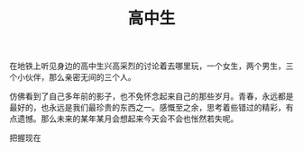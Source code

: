 ﻿---
layout: post
title: 高中生
category: casual
description: 地铁上的偶遇总是勾起回忆
---

在地铁上听见身边的高中生兴高采烈的讨论着去哪里玩，一个女生，两个男生，三个小伙伴，那么亲密无间的三个人。

仿佛看到了自己多年前的影子，也不免怀念起来自己的那些岁月。青春，永远都是最好的，也永远是我们最珍贵的东西之一。感慨至之余，思考着些错过的精彩，有点遗憾。那么未来的某年某月会想起来今天会不会也怅然若失呢。

把握现在

